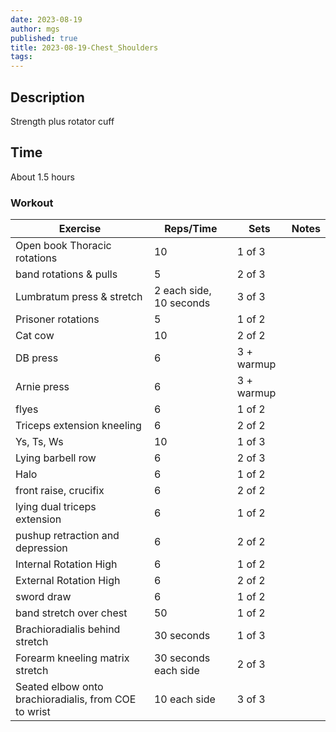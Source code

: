 ```yaml
---
date: 2023-08-19
author: mgs
published: true
title: 2023-08-19-Chest_Shoulders
tags: 
---
```


## Description
Strength plus rotator cuff
## Time
About 1.5 hours
### Workout
Exercise|Reps/Time|Sets|Notes
--|--|--|--|
Open book Thoracic rotations|  10| 1 of 3 ||  
band rotations & pulls| 5 | 2 of 3 |  |
Lumbratum press & stretch | 2 each side, 10 seconds | 3 of 3 |  |
Prisoner rotations | 5 | 1 of 2 |  |  
 Cat cow | 10 | 2 of 2 |  |  
DB press  | 6 | 3 + warmup  |   |  
Arnie press | 6 | 3 + warmup  |   |  
  flyes |  6 |  1 of 2 |   |  
 Triceps extension kneeling | 6 |  2 of 2 |   |
 Ys, Ts, Ws  | 10  | 1 of 3 |   |
 Lying barbell row | 6 | 2 of 3 | |
 Halo | 6 | 1 of 2|   |  
 front raise, crucifix |  6 |  2 of 2 |   |
 lying dual triceps extension| 6 | 1 of 2|   |  
pushup retraction and depression| 6 | 2 of 2|   |   
 Internal Rotation High |6 | 1 of 2 | |
  External Rotation High |6 | 2 of 2 | |
   sword draw | 6 |  1 of 2|   |
   band stretch over chest| 50 |  1 of 2|   |
Brachioradialis behind stretch  | 30 seconds |  1 of 3 |   |
Forearm kneeling matrix stretch  | 30 seconds each side |  2 of 3|   |
Seated elbow onto brachioradialis, from COE to wrist | 10 each side |  3 of 3||

